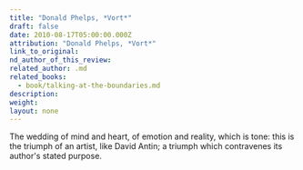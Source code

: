 ```yaml
---
title: "Donald Phelps, *Vort*"
draft: false
date: 2010-08-17T05:00:00.000Z
attribution: "Donald Phelps, *Vort*"
link_to_original:
nd_author_of_this_review:
related_author: .md
related_books:
  - book/talking-at-the-boundaries.md
description:
weight:
layout: none
---
```

The wedding of mind and heart, of emotion and reality, which is tone: this is the triumph of an artist, like David Antin; a triumph which contravenes its author's stated purpose.

